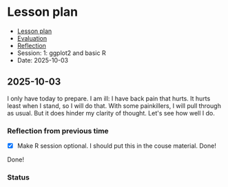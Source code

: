 # Lesson plan

- [Lesson plan](../../lesson_plans/20251003/README.md)
- [Evaluation](../../evaluations/20251003/README.md)
- [Reflection](../../reflections/20251003/README.md)
- Session: 1: ggplot2 and basic R
- Date: 2025-10-03

## 2025-10-03

I only have today to prepare. I am ill: I have back pain that hurts. It
hurts least when I stand, so I will do that. With some painkillers, I will
pull through as usual. But it does hinder my clarity of thought. Let's
see how well I do.

### Reflection from previous time

- [x] Make R session optional. I should put this in the couse material.
  Done!

Done!

### Status




